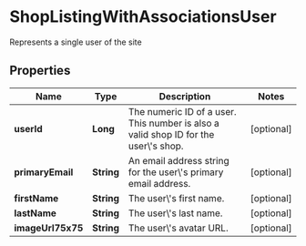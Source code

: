 

# ShopListingWithAssociationsUser

Represents a single user of the site

## Properties

| Name | Type | Description | Notes |
|------------ | ------------- | ------------- | -------------|
|**userId** | **Long** | The numeric ID of a user. This number is also a valid shop ID for the user\\&#39;s shop. |  [optional] |
|**primaryEmail** | **String** | An email address string for the user\\&#39;s primary email address. |  [optional] |
|**firstName** | **String** | The user\\&#39;s first name. |  [optional] |
|**lastName** | **String** | The user\\&#39;s last name. |  [optional] |
|**imageUrl75x75** | **String** | The user\\&#39;s avatar URL. |  [optional] |



